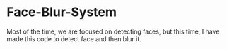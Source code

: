 # Face-Blur-System
Most of the time, we are focused on detecting faces, but this time, I have made this code to detect face and then blur it.
